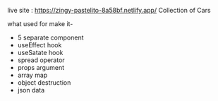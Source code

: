 live site : https://zingy-pastelito-8a58bf.netlify.app/
Collection of Cars 

what used for make it-
- 5 separate component
- useEffect hook
- useSatate hook
- spread operator
- props argument
- array map
- object destruction
- json data
